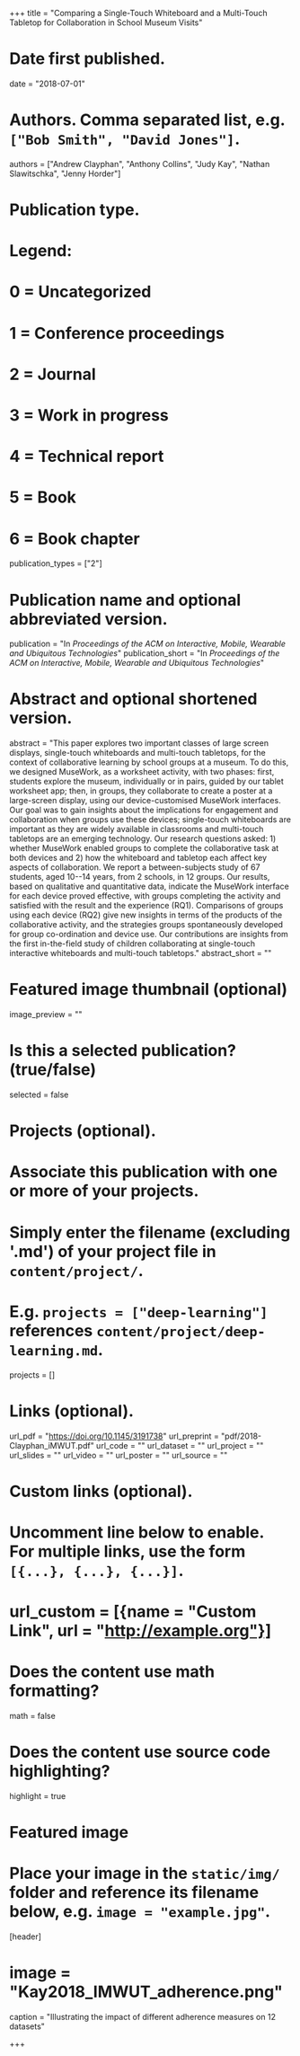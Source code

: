 +++
title = "Comparing a Single-Touch Whiteboard and a Multi-Touch Tabletop for Collaboration in School Museum Visits"

# Date first published.
date = "2018-07-01"

# Authors. Comma separated list, e.g. `["Bob Smith", "David Jones"]`.
authors = ["Andrew Clayphan", "Anthony Collins", "Judy Kay", "Nathan Slawitschka", "Jenny Horder"]

# Publication type.
# Legend:
# 0 = Uncategorized
# 1 = Conference proceedings
# 2 = Journal
# 3 = Work in progress
# 4 = Technical report
# 5 = Book
# 6 = Book chapter
publication_types = ["2"]

# Publication name and optional abbreviated version.
publication = "In *Proceedings of the ACM on Interactive, Mobile, Wearable and Ubiquitous Technologies*"
publication_short = "In *Proceedings of the ACM on Interactive, Mobile, Wearable and Ubiquitous Technologies*"

# Abstract and optional shortened version.
abstract = "This paper explores two important classes of large screen displays, single-touch whiteboards and multi-touch tabletops, for the context of collaborative learning by school groups at a museum. To do this, we designed MuseWork, as a worksheet activity, with two phases: first, students explore the museum, individually or in pairs, guided by our tablet worksheet app; then, in groups, they collaborate to create a poster at a large-screen display, using our device-customised MuseWork interfaces. Our goal was to gain insights about the implications for engagement and collaboration when groups use these devices; single-touch whiteboards are important as they are widely available in classrooms and multi-touch tabletops are an emerging technology. Our research questions asked: 1) whether MuseWork enabled groups to complete the collaborative task at both devices and 2) how the whiteboard and tabletop each affect key aspects of collaboration. We report a between-subjects study of 67 students, aged 10--14 years, from 2 schools, in 12 groups. Our results, based on qualitative and quantitative data, indicate the MuseWork interface for each device proved effective, with groups completing the activity and satisfied with the result and the experience (RQ1). Comparisons of groups using each device (RQ2) give new insights in terms of the products of the collaborative activity, and the strategies groups spontaneously developed for group co-ordination and device use. Our contributions are insights from the first in-the-field study of children collaborating at single-touch interactive whiteboards and multi-touch tabletops."
abstract_short = ""

# Featured image thumbnail (optional)
image_preview = ""

# Is this a selected publication? (true/false)
selected = false


# Projects (optional).
#   Associate this publication with one or more of your projects.
#   Simply enter the filename (excluding '.md') of your project file in `content/project/`.
#   E.g. `projects = ["deep-learning"]` references `content/project/deep-learning.md`.
projects = []

# Links (optional).
url_pdf = "https://doi.org/10.1145/3191738"
url_preprint = "pdf/2018-Clayphan_iMWUT.pdf"
url_code = ""
url_dataset = ""
url_project = ""
url_slides = ""
url_video = ""
url_poster = ""
url_source = ""

# Custom links (optional).
#   Uncomment line below to enable. For multiple links, use the form `[{...}, {...}, {...}]`.
# url_custom = [{name = "Custom Link", url = "http://example.org"}]

# Does the content use math formatting?
math = false

# Does the content use source code highlighting?
highlight = true

# Featured image
# Place your image in the `static/img/` folder and reference its filename below, e.g. `image = "example.jpg"`.
[header]
# image = "Kay2018_IMWUT_adherence.png"
caption = "Illustrating the impact of different adherence measures on 12 datasets"

+++

